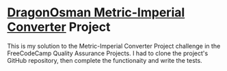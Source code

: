 # [DragonOsman Metric-Imperial Converter](https://www.freecodecamp.org/learn/quality-assurance/quality-assurance-projects/metric-imperial-converter) Project

This is my solution to the Metric-Imperial Converter Project challenge in the FreeCodeCamp Quality Assurance Projects.  I had to clone the project's GitHub repository, then complete the functionaity and write the tests.
